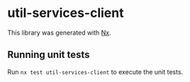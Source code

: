 # util-services-client

This library was generated with [Nx](https://nx.dev).

## Running unit tests

Run `nx test util-services-client` to execute the unit tests.
